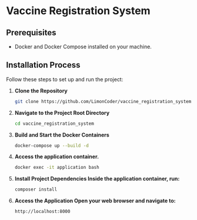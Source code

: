 # Vaccine Registration System

## Prerequisites

- Docker and Docker Compose installed on your machine.

## Installation Process

Follow these steps to set up and run the project:

1. **Clone the Repository**
   ```bash
   git clone https://github.com/LimonCoder/vaccine_registration_system.git

2. **Navigate to the Project Root Directory**
   ```bash
   cd vaccine_registration_system

3. **Build and Start the Docker Containers**
   ```bash
   docker-compose up --build -d

4. **Access the application container.**
   ```bash
   docker exec -it application bash

5. **Install Project Dependencies Inside the application container, run:**
   ```bash
   composer install

6. **Access the Application Open your web browser and navigate to:**
   ```bash
   http://localhost:8000

